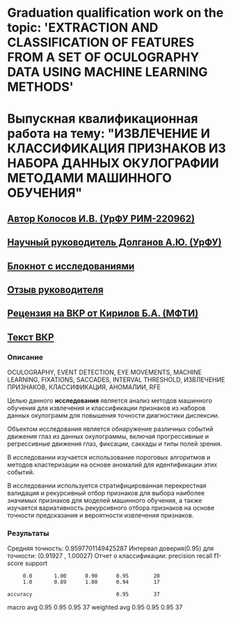 # Graduation qualification work on the topic: 'EXTRACTION AND CLASSIFICATION OF FEATURES FROM A SET OF OCULOGRAPHY DATA USING MACHINE LEARNING METHODS'
# Выпускная квалификационная работа на тему: "ИЗВЛЕЧЕНИЕ И КЛАССИФИКАЦИЯ ПРИЗНАКОВ ИЗ НАБОРА ДАННЫХ ОКУЛОГРАФИИ МЕТОДАМИ МАШИННОГО ОБУЧЕНИЯ"

## [Автор Колосов И.В. (УрФУ РИМ-220962)](https://github.com/termik88)

## [Научный руководитель Долганов А.Ю. (УрФУ)](https://urfu.ru/ru/about/personal-pages/Personal/person/anton.dolganov/)

## [Блокнот c исследованиями](https://github.com/termik88/VKR_ML/blob/main/vkr_research.ipynb)

## [Отзыв руководителя](https://github.com/termik88/VKR_ML/blob/main/review%20-%20Scientific%20Supervisor.pdf)

## [Рецензия на ВКР от Кирилов Б.А. (МФТИ)](https://github.com/termik88/VKR_ML/blob/main/review%20-%20Expert.pdf)

## [Текст ВКР](https://github.com/termik88/VKR_ML/blob/main/text_vkr.pdf) 

### Описание
OCULOGRAPHY, EVENT DETECTION, EYE MOVEMENTS,
MACHINE LEARNING, FIXATIONS, SACCADES, INTERVAL THRESHOLD,
ИЗВЛЕЧЕНИЕ ПРИЗНАКОВ, КЛАССИФИКАЦИЯ, АНОМАЛИИ, RFE

Целью данного **исследования** является анализ методов машинного
обучения для извлечения и классификации признаков из наборов данных
окулограмм для повышения точности диагностики дислексии.

Объектом исследования является обнаружение различных событий
движения глаз из данных окулограммы, включая прогрессивные и
регрессивные движения глаз, фиксации, саккады и типы полей зрения.

В исследовании изучается использование пороговых алгоритмов и
методов кластеризации на основе аномалий для идентификации этих событий.

В исследовании используется стратифицированная перекрестная
валидация и рекурсивный отбор признаков для выбора наиболее значимых
признаков для моделей машинного обучения, а также изучается вариативность
рекурсивного отбора признаков на основе точности предсказания и
вероятности извлечения признаков.

### Результаты
Средняя точность: 0.9597701149425287
Интервал доверия(0.95) для точности: (0.91927 , 1.00027)
Отчет о классификации:
              precision    recall  f1-score   support

         0.0       1.00      0.90      0.95        20
         1.0       0.89      1.00      0.94        17

    accuracy                           0.95        37
   macro avg       0.95      0.95      0.95        37
weighted avg       0.95      0.95      0.95        37
